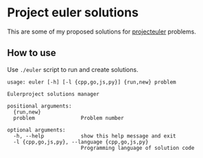 # Project euler solutions

This are some of my proposed solutions for [projecteuler](https://projecteuler.net) problems.

## How to use

Use `./euler` script to run and create solutions.

```
usage: euler [-h] [-l {cpp,go,js,py}] {run,new} problem

Eulerproject solutions manager

positional arguments:
  {run,new}
  problem               Problem number

optional arguments:
  -h, --help            show this help message and exit
  -l {cpp,go,js,py}, --language {cpp,go,js,py}
                        Programming language of solution code
```
